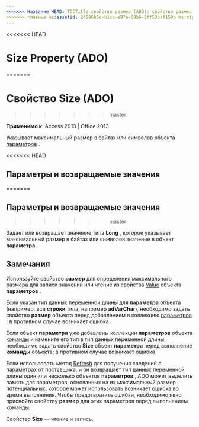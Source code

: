 ```yaml
---
<<<<<<< Название HEAD: TOCTitle свойство размер (ADO): свойство размер (ADO) === название: размер свойство (ADO) TOCTitle: размер свойство (ADO)
>>>>>>> главные ms:assetid: 24596b5c-b1cc-e97e-68b6-8ff53baf150b ms:mtpsurl: https://msdn.microsoft.com/library/JJ249017(v=office.15) ms:contentKeyID: 48543753 ms.date: 09/18/2015 mtps_version: v=office.15
---
```


<<<<<<< HEAD
# <a name="size-property-ado"></a>Size Property (ADO)
=======
# <a name="size-property-ado"></a>Свойство Size (ADO)
>>>>>>> master


**Применимо к**: Access 2013 | Office 2013

Указывает максимальный размер в байтах или символов объекта [параметров](parameter-object-ado.md) .

<<<<<<< HEAD
## <a name="settings-and-return-values"></a>Параметры и возвращаемые значения
=======
## <a name="settings-and-return-values"></a>Параметры и возвращаемые значения
>>>>>>> master

Задает или возвращает значение типа **Long** , которое указывает максимальный размер в байтах или символов значение в объект **параметра** .

## <a name="remarks"></a>Замечания

Используйте свойство **размер** для определения максимального размера для записи значений или чтение из свойства [Value](value-property-ado.md) объекта **параметров** .

Если указан тип данных переменной длины для **параметра** объекта (например, все **строки** типа, например **adVarChar**), необходимо задать свойство **размер** объекта перед добавлением в коллекцию [параметров](parameters-collection-ado.md) ; в противном случае возникает ошибка.

Если объект **параметра** уже добавлены коллекции **параметров** объекта [команды](command-object-ado.md) и измените его тип в тип данных переменной длины, необходимо задать свойство **Size** объект **параметра** перед выполнение **команды** объекта; в противном случае возникает ошибка.

Если использовать метод [Refresh](refresh-method-ado.md) для получения сведений о параметрах от поставщика, и он возвращает тип данных переменной длины один или несколько объектов **параметров** , ADO может выделить память для параметров, основанных на их максимальный размер потенциальных, которое может использовать возникает ошибка во время выполнения. Чтобы предотвратить ошибки, необходимо явно присвойте свойству **размер** для этих параметров перед выполнением команды.

Свойство **Size** — чтение и запись.

